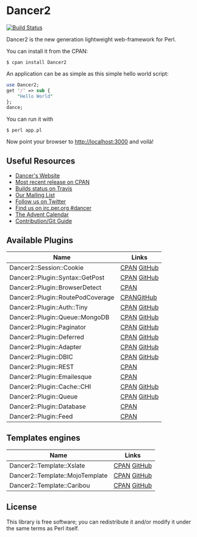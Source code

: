 # Dancer2

[![Build Status](https://travis-ci.org/PerlDancer/Dancer2.png?branch=devel)](https://travis-ci.org/PerlDancer/Dancer2)

Dancer2 is the new generation lightweight web-framework for Perl.

You can install it from the CPAN:

    $ cpan install Dancer2

An application can be as simple as this simple hello world script:

```perl
use Dancer2;
get '/' => sub { 
    "Hello World" 
};
dance;
```

You can run it with

    $ perl app.pl

Now point your browser to [http://localhost:3000](http://localhost:3000) and voilà!

## Useful Resources

* [Dancer's Website](http://perldancer.org)
* [Most recent release on CPAN](https://metacpan.org/release/Dancer2)
* [Builds status on Travis](https://travis-ci.org/PerlDancer/Dancer2)
* [Our Mailing List](http://list.perldancer.org/cgi-bin/listinfo/dancer-users)
* [Follow us on Twitter](https://twitter.com/perldancer)
* [Find us on irc.per.org #dancer](irc://irc.perl.org/#dancer)
* [The Advent Calendar](http://advent.perldancer.org/)
* [Contribution/Git Guide](https://github.com/PerlDancer/Dancer2/blob/devel/GitGuide.md)

## Available Plugins

| Name         | Links |
|------------- |------|
| Dancer2::Session::Cookie | [CPAN](https://metacpan.org/module/Dancer2::Session::Cookie) [GitHub](https://github.com/dagolden/dancer2-session-cookie) |
| Dancer2::Plugin::Syntax::GetPost | [CPAN](https://metacpan.org/module/Dancer2::Plugin::Syntax::GetPost) [GitHub](https://github.com/dagolden/dancer2-plugin-syntax-getpost) |
| Dancer2::Plugin::BrowserDetect | [CPAN](https://metacpan.org/module/Dancer2::Plugin::BrowserDetect) |
| Dancer2::Plugin::RoutePodCoverage | [CPAN](https://metacpan.org/module/Dancer2::Plugin::RoutePodCoverage)[GitHub](https://github.com/drebolo/Dancer2-Plugin-RoutePodCoverage) |
| Dancer2::Plugin::Auth::Tiny | [CPAN](https://metacpan.org/module/Dancer2::Plugin::Auth::Tiny) [GitHub](https://metacpan.org/module/Dancer2::Plugin::Auth::Tiny) |
| Dancer2::Plugin::Queue::MongoDB | [CPAN](https://metacpan.org/module/Dancer2::Plugin::Queue::MongoDB) [GitHub](https://github.com/dagolden/dancer2-plugin-queue-mongodb) |
| Dancer2::Plugin::Paginator | [CPAN](https://metacpan.org/module/Dancer2::Plugin::Paginator) [GitHub](https://github.com/blabos/Dancer2-Plugin-Paginator) |
| Dancer2::Plugin::Deferred | [CPAN](https://metacpan.org/module/Dancer2::Plugin::Deferred) [GitHub](https://github.com/dagolden/dancer2-plugin-deferred) |
| Dancer2::Plugin::Adapter | [CPAN](https://metacpan.org/module/Dancer2::Plugin::Adapter) [GitHub](https://github.com/dagolden/dancer2-plugin-adapter) |
| Dancer2::Plugin::DBIC | [CPAN](https://metacpan.org/module/Dancer2::Plugin::DBIC) [GitHub](https://github.com/ironcamel/Dancer2-Plugin-DBIC) |
| Dancer2::Plugin::REST | [CPAN](https://metacpan.org/module/Dancer2::Plugin::REST) |
| Dancer2::Plugin::Emailesque | [CPAN](https://metacpan.org/module/Dancer2::Plugin::Emailesque) |
| Dancer2::Plugin::Cache::CHI | [CPAN](https://metacpan.org/module/Dancer2::Plugin::Cache::CHI) [GitHub](https://github.com/yanick/Dancer2-Plugin-Cache-CHI) |
| Dancer2::Plugin::Queue | [CPAN](https://metacpan.org/module/Dancer2::Plugin::Queue) [GitHub](https://github.com/dagolden/dancer2-plugin-queue) |
| Dancer2::Plugin::Database | [CPAN](https://metacpan.org/module/Dancer2::Plugin::Database) |
| Dancer2::Plugin::Feed | [CPAN](https://metacpan.org/module/Dancer2::Plugin::Feed) |


## Templates engines

| Name | Links |
|------|-------|
| Dancer2::Template::Xslate | [CPAN](https://metacpan.org/module/Dancer2::Template::Xslate) [GitHub](https://github.com/rsimoes/Dancer2-Template-Xslate) |
| Dancer2::Template::MojoTemplate | [CPAN](https://metacpan.org/module/Dancer2::Template::MojoTemplate) [GitHub](https://github.com/VeroLom/Dancer2-Template-MojoTemplate) |
| Dancer2::Template::Caribou | [CPAN](https://metacpan.org/module/Dancer2::Template::Caribou) [GitHub](https://github.com/yanick/Dancer2-Template-Caribou) |


## License

This library is free software; you can redistribute it and/or modify it under
the same terms as Perl itself.

